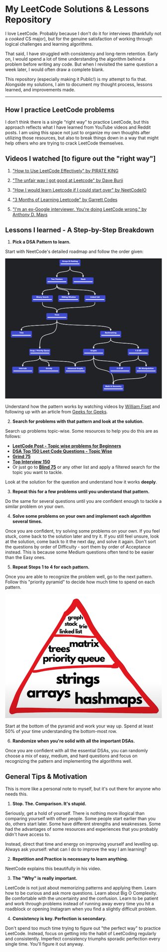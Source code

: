 # My LeetCode Solutions & Lessons Repository


I love LeetCode. Probably because I don't do it for interviews (thankfully not a *cooked* CS major), but for the genuine satisfaction of working through logical challenges and learning algorithms.

That said, I have struggled with consistency and long-term retention. Early on, I would spend a lot of time understanding the algorithm behind a problem before writing any code. But when I revisited the same question a week later, I would often draw a complete blank.

This repository (especially making it Public!) is my attempt to fix that. Alongside my solutions, I aim to document my thought process, lessons learned, and improvements made.

---

## How I practice LeetCode problems

I don’t think there is a single “right way” to practice LeetCode, but this approach reflects what I have learned from YouTube videos and Reddit posts. I am using this space not just to organize my own thoughts after utilizing those resources, but also to break things down in a way that might help others who are trying to crack LeetCode themselves.

## Videos I watched [to figure out the "right way"]

1. ["How to Use LeetCode Effectively" by PIRATE KING](https://www.youtube.com/watch?v=IB_F10twtvY)

2. ["The unfair way I got good at Leetcode" by Dave Burji](https://www.youtube.com/watch?v=GPIuPRqDGG8&t=76s)

3. ["How I would learn Leetcode if I could start over" by NeetCodeIO](https://www.youtube.com/watch?v=aHZW7TuY_yo&t=747s)

4. ["3 Months of Learning Leetcode" by Garrett Codes](https://www.youtube.com/watch?v=wufc6w8fqvY)

5. ["I'm an ex-Google interviewer. You're doing LeetCode wrong." by Anthony D. Mays](https://www.youtube.com/watch?v=Cq7eND5KSPk)


## Lessons I learned - A Step-by-Step Breakdown

1. **Pick a DSA Pattern to learn.**

Start with NeetCode's detailed roadmap and follow the order given:

![NeetCode's roadmap](neetcode_roadmap.png)

Understand how the pattern works by watching videos by [William Fiset](https://www.youtube.com/@WilliamFiset-videos) and following up with an article from [Geeks for Geeks](https://www.geeksforgeeks.org/dsa-tutorial-learn-data-structures-and-algorithms/). 

2. **Search for problems with that pattern and look at the solution.**

Search up problems topic-wise. Some resources to help you do this are as follows:

- **[LeetCode Post - Topic wise problems for Beginners](https://leetcode.com/discuss/post/448024/topic-wise-problems-for-beginners-by-yas-tlx4/)**
- **[DSA Top 150 Leet Code Questions - Topic Wise](https://www.studocu.com/in/document/vivekanandha-college-of-technology-for-women/mathematics/dsa-top-150-leet-code-questions-topic-wise/39876637)**
- **[Grind 75](https://www.techinterviewhandbook.org/grind75/)**
- **[Top Interview 150](https://leetcode.com/studyplan/top-interview-150/)**
- Or just go to **[Blind 75](https://leetcode.com/problem-list/oizxjoit/)** or any other list and apply a filtered search for the topic you want to tackle.

Look at the solution for the question and understand how it works **deeply**.

3. **Repeat this for a few problems until you understand that pattern.**

Do the same for several questions until you are confident enough to tackle a similar problem on your own. 

4. **Solve some problems on your own and implement each algorithm several times.**

Once you are confident, try solving some problems on your own. If you feel stuck, come back to the solution later and try it. If you still feel unsure, look at the solution, come back to it the next day, and solve it again. Don't sort the questions by order of Difficulty - sort them by order of Acceptance instead. This is because some Medium questions often tend to be easier than the Easy ones.

5. **Repeat Steps 1 to 4 for each pattern.**

Once you are able to recognize the problem well, go to the next pattern. Follow this "priority pyramid" to decide how much time to spend on each pattern.

![A priority pyramid for deciding how much time to spend on each pattern](priorityPyramid.png)

Start at the bottom of the pyramid and work your way up. Spend at least 50% of your time understanding the bottom-most row.

6. **Randomize when you're solid with all the important DSAs.**

Once you are confident with all the essential DSAs, you can randomly choose a mix of easy, medium, and hard questions and focus on recognizing the pattern and implementing the algorithms well.


## General Tips & Motivation

This is more like a personal note to myself, but it's out there for anyone who needs this.

1. **Stop. The. Comparison. It's stupid.**

Seriously, get a hold of yourself. There is nothing more illogical than comparing yourself with other people. Some people start earlier than you do, others start later. Some have different strengths and weaknesses. Some had the advantages of some resources and experiences that you probably didn't have access to. 

Instead, direct that time and energy on improving yourself and levelling up. Always ask yourself: what can I do to improve the way I am learning?

2. **Repetition and Practice is necessary to learn anything.**

NeetCode explains this beautifully in his video.

3. **The "Why" is really important.**

LeetCode is not just about memorizing patterns and applying them. Learn how to be curious and ask more questions. Learn about Big O Complexity. Be comfortable with the uncertainty and the confusion. Learn to be patient and work through problems instead of running away every time you hit a roadblock or opening Instagram when you find a slightly difficult problem.

4. **Consistency is key. Perfection is secondary.**

Don't spend too much time trying to figure out "the perfect way" to practice LeetCode. Instead, focus on getting into the habit of LeetCoding regularly and consistently. Imperfect consistency triumphs sporadic perfection every single time. You'll figure it out anyway.
